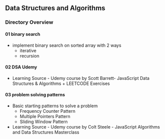 ## Data Structures and Algorithms

### Directory Overview

#### 01 binary search
- implement binary search on sorted array with 2 ways
  - iterative
  - recursion

#### 02 DSA Udemy
- Learning Source - Udemy course by Scott Barrett- JavaScript Data Structures & Algorithms + LEETCODE Exercises

#### 03 problem solving patterns
- Basic starting patterns to solve a problem
  - Frequency Counter Pattern
  - Multiple Pointers Pattern
  - Sliding Window Pattern
- Learning Source - Udemy course by Colt Steele - JavaScript Algorithms and Data Structures Masterclass